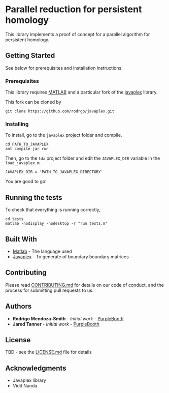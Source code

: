 # Parallel reduction for persistent homology

This library implements a proof of concept for a parallel algorithm for persistent homology.

## Getting Started

See below for prerequisites and installation instructions.

### Prerequisites

This library requires [MATLAB](http://www.mathworks.com/products/matlab.html) and a particular fork of the [javaplex](https://github.com/appliedtopology/javaplex) library.

This fork can be cloned by

```
git clone https://github.com/rodrgo/javaplex.git
```

### Installing

To install, go to the `javaplex` project folder and compile.

```
cd PATH_TO_JAVAPLEX
ant compile jar run 
```

Then, go to the `tda` project folder and edit the `JAVAPLEX_DIR` variable in the `load_javaplex.m`

```
JAVAPLEX_DIR = 'PATH_TO_JAVAPLEX_DIRECTORY'
```

You are good to go!

## Running the tests

To check that everything is running correctly,

```
cd tests
matlab -nodisplay -nodesktop -r "run tests.m"
```

## Built With

* [Matlab](http://www.mathworks.com/products/matlab.html) - The language used 
* [Javaplex](https://github.com/appliedtopology/javaplex) - To generate of boundary boundary matrices

## Contributing

Please read [CONTRIBUTING.md](https://gist.github.com/PurpleBooth/b24679402957c63ec426) for details on our code of conduct, and the process for submitting pull requests to us.

## Authors

* **Rodrigo Mendoza-Smith** - *Initial work* - [PurpleBooth](people.maths.ox.ac.uk/mendozasmith/)
* **Jared Tanner** - *Initial work* - [PurpleBooth](people.maths.ox.ac.uk/tanner/)

## License

TBD  - see the [LICENSE.md](LICENSE.md) file for details

## Acknowledgments

* Javaplex library
* Vidit Nanda

